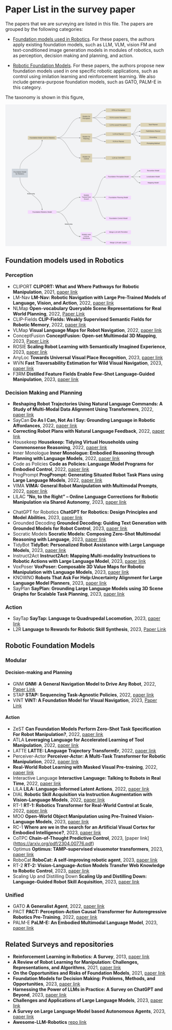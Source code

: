 # Paper List in the survey paper
The papers that we are surveying are listed in this file. The papers are grouped by the following categories:
- [Foundation models used in Robotics](#foundation-models-used-in-robotics). For these papers, the authors apply existing foundation models, such as LLM, VLM, vision FM and text-conditioned image generation models in modules of robotics, such as perception, decision making and planning, and action.

- [Robotic Foundation Models](#robotic-foundation-models). For these papers, the authors propose new foundation models used in one specific robotic applications, such as control using imilation learning and reinforcement learning. We also include genera-purpose foundation models, such as GATO, PALM-E in this category.

The taxonomy is shown in this figure,
<p align="center">
<img width="600" src="./assets/taxonomy3.jpg"/>
</p>

## Foundation models used in Robotics

### Perception
- CLIPORT **CLIPORT: What and Where Pathways for Robotic Manipulation**, 2021, [paper link](https://arxiv.org/pdf/2109.12098.pdf)
- LM-Nav **LM-Nav: Robotic Navigation with Large Pre-Trained Models of Language, Vision, and Action**, 2022, [paper link](https://arxiv.org/pdf/2207.04429.pdf)
- NLMap **Open-vocabulary Queryable Scene Representations for Real World Planning**, 2022, [Paper Link](https://arxiv.org/pdf/2209.09874.pdf)
- CLIP-Fields **CLIP-Fields: Weakly Supervised Semantic Fields for Robotic Memory**, 2022, [paper link](https://arxiv.org/abs/2210.05663)
- VLMap **Visual Language Maps for Robot Navigation**, 2022, [paper link](https://arxiv.org/pdf/2210.05714.pdf)
- ConceptFusion **ConceptFusion: Open-set Multimodal 3D Mapping**, 2023, [Paper Link](https://arxiv.org/pdf/2302.07241.pdf)
- ROSIE **Scaling Robot Learning with Semantically Imagined Experience**, 2023, [paper link](https://arxiv.org/pdf/2302.11550.pdf)
- AnyLoc **Towards Universal Visual Place Recognition**, 2023, [paper link](https://anyloc.github.io/assets/AnyLoc.pdf)
- WVN **Fast Traversability Estimation for Wild Visual Navigation**, 2023, [paper link](https://arxiv.org/pdf/2305.08510.pdf)
- F3RM **Distilled Feature Fields Enable Few-Shot Language-Guided Manipulation**, 2023, [paper link](https://arxiv.org/pdf/2308.07931.pdf)


### Decision Making and Planning
<!-- #### Task Planning -->
<!-- - **Language Models as Zero-Shot Planners: Extracting Actionable Knowledge for Embodied Agents**, 2022 [paper link](https://arxiv.org/pdf/2201.07207.pdf) -->
- **Reshaping Robot Trajectories Using Natural Language Commands: A Study of Multi-Modal Data Alignment Using Transformers**, 2022, [paper link](https://arxiv.org/pdf/2203.13411.pdf)
- SayCan **Do As I Can, Not As I Say: Grounding Language in Robotic Affordances**, 2022, [paper link](https://arxiv.org/pdf/2204.01691.pdf)
- **Correcting Robot Plans with Natural Language Feedback**, 2022, [paper link](https://arxiv.org/pdf/2204.05186.pdf)
- Housekeep **Housekeep: Tidying Virtual Households using Commonsense Reasoning**, 2022, [paper link](https://arxiv.org/pdf/2205.10712.pdf)
- Inner Monologue **Inner Monologue: Embodied Reasoning through Planning with Language Models**, 2022, [paper link](https://arxiv.org/pdf/2207.05608.pdf)
- Code as Policies **Code as Policies: Language Model Programs for Embodied Control**, 2022, [paper link](https://arxiv.org/pdf/2209.07753.pdf)
- ProgPrompt **ProgPrompt: Generating Situated Robot Task Plans using Large Language Models**, 2022, [paper link](https://arxiv.org/abs/2209.11302)
- VIMA **VIMA: General Robot Manipulation with Multimodal Prompts**, 2022, [paper link](https://arxiv.org/pdf/2210.03094.pdf)
- LILAC **“No, to the Right” – Online Language Corrections for Robotic Manipulation via Shared Autonomy**, 2023, [paper link](https://arxiv.org/pdf/2301.02555.pdf)
<!-- - **Describe, Explain, Plan and Select: Interactive Planning with Large Language Models Enables Open-World Multi-Task Agents**, 2023, [paper link](https://arxiv.org/pdf/2302.01560.pdf) -->
- ChatGPT for Robotics **ChatGPT for Robotics: Design Principles and Model Abilities**, 2023, [paper link](https://www.microsoft.com/en-us/research/uploads/prod/2023/02/ChatGPT___Robotics.pdf)
- Grounded Decoding **Grounded Decoding: Guiding Text Generation with Grounded Models for Robot Control**, 2023, [paper link](https://arxiv.org/pdf/2303.00855.pdf)
- Socratic Models **Socratic Models: Composing Zero-Shot Multimodal Reasoning with Language**, 2023, [paper link](https://arxiv.org/abs/2204.00598)
- TidyBot **TidyBot: Personalized Robot Assistance with Large Language Models**, 2023, [paper link](https://arxiv.org/pdf/2305.05658.pdf)
- Instruct2Act **Instruct2Act: Mapping Multi-modality Instructions to Robotic Actions with Large Language Model**, 2023, [paper link](https://arxiv.org/pdf/2305.11176.pdf)
- VoxPoser **VoxPoser: Composable 3D Value Maps for Robotic Manipulation with Language Models**, 2023, [paper link](https://voxposer.github.io/voxposer.pdf)
- KNOWNO **Robots That Ask For Help:Uncertainty Alignment for Large Language Model Planners**, 2023, [paper link](https://arxiv.org/pdf/2307.01928.pdf)
- SayPlan **SayPlan: Grounding Large Language Models using 3D Scene Graphs for Scalable Task Planning**, 2023, [paper link](https://arxiv.org/pdf/2307.06135.pdf)

### Action
- SayTap **SayTap: Language to Quadrupedal Locomotion**, 2023, [paper link](https://arxiv.org/pdf/2306.07580.pdf)
- L2R **Language to Rewards for Robotic Skill Synthesis**, 2023, [Paper Link](https://arxiv.org/pdf/2306.08647.pdf)


## Robotic Foundation Models

### Modular

#### Decision-making and Planning 
- GNM **GNM: A General Navigation Model to Drive Any Robot**, 2022, [Paper Link](https://arxiv.org/pdf/2210.03370.pdf)
- STAP **STAP: Sequencing Task-Agnostic Policies**, 2022, [paper link](https://arxiv.org/abs/2210.12250)
- ViNT **ViNT: A Foundation Model for Visual Navigation**, 2023, [Paper Link](https://arxiv.org/pdf/2306.14846.pdf)

#### Action 
<!-- - **Pre-Trained Language Models for Interactive Decision-Making**, 2022, [paper link](https://arxiv.org/pdf/2202.01771.pdf) -->
- ZeST **Can Foundation Models Perform Zero-Shot Task Specification For Robot Manipulation?**, 2022, [paper link](https://arxiv.org/pdf/2204.11134.pdf)
- ATLA **Leveraging Language for Accelerated Learning of Tool Manipulation**, 2022, [paper link](https://arxiv.org/pdf/2206.13074.pdf)
- LATTE **LATTE: LAnguage Trajectory TransformEr**, 2022, [paper link](https://arxiv.org/pdf/2208.02918.pdf)
- Perceiver-Actor **Perceiver-Actor: A Multi-Task Transformer for Robotic Manipulation**, 2022, [paper link](https://arxiv.org/pdf/2209.05451.pdf)
- **Real-World Robot Learning with Masked Visual Pre-training**, 2022, [paper link](https://arxiv.org/pdf/2210.03109.pdf)
- Interactive Language **Interactive Language: Talking to Robots in Real Time**, 2022, [paper link](https://arxiv.org/pdf/2210.06407.pdf)
- LILA **LILA: Language-Informed Latent Actions**, 2022, [paper link](https://arxiv.org/pdf/2111.03205.pdf)
- DIAL **Robotic Skill Acquisition via Instruction Augmentation with Vision-Language Models**, 2022, [paper link](https://arxiv.org/pdf/2211.11736.pdf)
- RT-1 **RT-1: Robotics Transformer for Real-World Control at Scale**, 2022, [paper link](https://arxiv.org/pdf/2212.06817.pdf)
- MOO **Open-World Object Manipulation using Pre-Trained Vision-Language Models**, 2023, [paper link](https://arxiv.org/pdf/2303.00905.pdf)
- RC-1 **Where are we in the search for an Artificial Visual Cortex for Embodied Intelligence?**, 2023, [paper link](https://arxiv.org/pdf/2303.18240.pdf)
- CoTPC **Chain-of-Thought Predictive Control**, 2023, [paper link] (https://arxiv.org/pdf/2304.00776.pdf)
- Optimus **Optimus: TAMP-supervised visuomotor transformers**, 2023, [paper link](https://arxiv.org/pdf/2305.16309v1.pdf)
- RoboCat **RoboCat: A self-improving robotic agent**, 2023, [paper link](https://arxiv.org/pdf/2306.11706.pdf)
- RT-2 **RT-2: Vision-Language-Action Models Transfer Web Knowledge to Robotic Control**, 2023, [paper link](https://robotics-transformer2.github.io/assets/rt2.pdf)
- Scaling Up and Distilling Down **Scaling Up and Distilling Down: Language-Guided Robot Skill Acquisition**, 2023, [paper link](https://arxiv.org/pdf/2307.14535.pdf)

### Unified
- GATO **A Generalist Agent**, 2022, [paper link](https://arxiv.org/pdf/2205.06175.pdf)
- PACT **PACT: Perception-Action Causal Transformer for Autoregressive Robotics Pre-Training**, 2022, [paper link](https://arxiv.org/pdf/2209.11133.pdf)
- PALM-E **PaLM-E: An Embodied Multimodal Language Model**, 2023, [paper link](https://arxiv.org/pdf/2303.03378.pdf)


## Related Surveys and repositories
- **Reinforcement Learning in Robotics: A Survey**, 2013, [paper link](https://www.ri.cmu.edu/pub_files/2013/7/Kober_IJRR_2013.pdf)
- **A Review of Robot Learning for Manipulation: Challenges, Representations, and Algorithms**, 2021, [paper link](https://www.jmlr.org/papers/volume22/19-804/19-804.pdf)
- **On the Opportunities and Risks of Foundation Models**, 2021, [paper link](https://arxiv.org/pdf/2303.04129.pdf)
- **Foundation Models for Decision Making: Problems, Methods, and Opportunities**, 2023, [paper link](https://arxiv.org/pdf/2301.02555.pdf)
- **Harnessing the Power of LLMs in Practice: A Survey on ChatGPT and Beyond**, 2023, [paper link](https://arxiv.org/pdf/2304.13712.pdf)
- **Challenges and Applications of Large Language Models**, 2023, [paper link](https://arxiv.org/pdf/2307.10169.pdf)
- **A Survey on Large Language Model based Autonomous Agents**, 2023, [paper link](https://arxiv.org/pdf/2308.11432v1.pdf)
- **Awesome-LLM-Robotics** [repo link](https://github.com/GT-RIPL/Awesome-LLM-Robotics)



